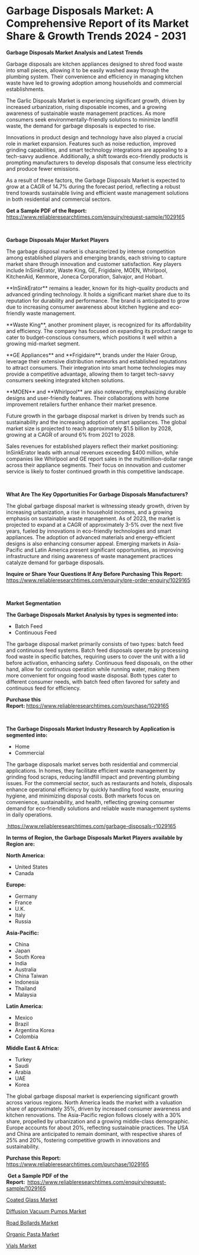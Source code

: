 <p><h1>Garbage Disposals Market: A Comprehensive Report of its Market Share & Growth Trends 2024 - 2031</h1></p><p><strong>Garbage Disposals Market Analysis and Latest Trends</strong></p>
<p><p>Garbage disposals are kitchen appliances designed to shred food waste into small pieces, allowing it to be easily washed away through the plumbing system. Their convenience and efficiency in managing kitchen waste have led to growing adoption among households and commercial establishments.</p><p>The Garlic Disposals Market is experiencing significant growth, driven by increased urbanization, rising disposable incomes, and a growing awareness of sustainable waste management practices. As more consumers seek environmentally-friendly solutions to minimize landfill waste, the demand for garbage disposals is expected to rise. </p><p>Innovations in product design and technology have also played a crucial role in market expansion. Features such as noise reduction, improved grinding capabilities, and smart technology integrations are appealing to a tech-savvy audience. Additionally, a shift towards eco-friendly products is prompting manufacturers to develop disposals that consume less electricity and produce fewer emissions.</p><p>As a result of these factors, the Garbage Disposals Market is expected to grow at a CAGR of 14.7% during the forecast period, reflecting a robust trend towards sustainable living and efficient waste management solutions in both residential and commercial sectors.</p></p>
<p><strong>Get a Sample PDF of the Report:&nbsp;</strong> <a href="https://www.reliableresearchtimes.com/enquiry/request-sample/1029165">https://www.reliableresearchtimes.com/enquiry/request-sample/1029165</a></p>
<p>&nbsp;</p>
<p><strong>Garbage Disposals Major Market Players</strong></p>
<p><p>The garbage disposal market is characterized by intense competition among established players and emerging brands, each striving to capture market share through innovation and customer satisfaction. Key players include InSinkErator, Waste King, GE, Frigidaire, MOEN, Whirlpool, KitchenAid, Kenmore, Joneca Corporation, Salvajor, and Hobart.</p><p>**InSinkErator** remains a leader, known for its high-quality products and advanced grinding technology. It holds a significant market share due to its reputation for durability and performance. The brand is anticipated to grow due to increasing consumer awareness about kitchen hygiene and eco-friendly waste management.</p><p>**Waste King**, another prominent player, is recognized for its affordability and efficiency. The company has focused on expanding its product range to cater to budget-conscious consumers, which positions it well within a growing mid-market segment.</p><p>**GE Appliances** and **Frigidaire**, brands under the Haier Group, leverage their extensive distribution networks and established reputations to attract consumers. Their integration into smart home technologies may provide a competitive advantage, allowing them to target tech-savvy consumers seeking integrated kitchen solutions.</p><p>**MOEN** and **Whirlpool** are also noteworthy, emphasizing durable designs and user-friendly features. Their collaborations with home improvement retailers further enhance their market presence.</p><p>Future growth in the garbage disposal market is driven by trends such as sustainability and the increasing adoption of smart appliances. The global market size is projected to reach approximately $1.5 billion by 2028, growing at a CAGR of around 6% from 2021 to 2028. </p><p>Sales revenues for established players reflect their market positioning: InSinkErator leads with annual revenues exceeding $400 million, while companies like Whirlpool and GE report sales in the multimillion-dollar range across their appliance segments. Their focus on innovation and customer service is likely to foster continued growth in this competitive landscape.</p></p>
<p>&nbsp;</p>
<p><strong>What Are The Key Opportunities For Garbage Disposals Manufacturers?</strong></p>
<p><p>The global garbage disposal market is witnessing steady growth, driven by increasing urbanization, a rise in household incomes, and a growing emphasis on sustainable waste management. As of 2023, the market is projected to expand at a CAGR of approximately 3-5% over the next five years, fueled by innovations in eco-friendly technologies and smart appliances. The adoption of advanced materials and energy-efficient designs is also enhancing consumer appeal. Emerging markets in Asia-Pacific and Latin America present significant opportunities, as improving infrastructure and rising awareness of waste management practices catalyze demand for garbage disposals.</p></p>
<p><strong>Inquire or Share Your Questions If Any Before Purchasing This Report:</strong> <a href="https://www.reliableresearchtimes.com/enquiry/pre-order-enquiry/1029165">https://www.reliableresearchtimes.com/enquiry/pre-order-enquiry/1029165</a></p>
<p>&nbsp;</p>
<p><strong>Market Segmentation</strong></p>
<p><strong>The Garbage Disposals Market Analysis by types is segmented into:</strong></p>
<p><ul><li>Batch Feed</li><li>Continuous Feed</li></ul></p>
<p><p>The garbage disposal market primarily consists of two types: batch feed and continuous feed systems. Batch feed disposals operate by processing food waste in specific batches, requiring users to cover the unit with a lid before activation, enhancing safety. Continuous feed disposals, on the other hand, allow for continuous operation while running water, making them more convenient for ongoing food waste disposal. Both types cater to different consumer needs, with batch feed often favored for safety and continuous feed for efficiency.</p></p>
<p><strong>Purchase this Report:&nbsp;</strong><a href="https://www.reliableresearchtimes.com/purchase/1029165">https://www.reliableresearchtimes.com/purchase/1029165</a></p>
<p>&nbsp;</p>
<p><strong>The Garbage Disposals Market Industry Research by Application is segmented into:</strong></p>
<p><ul><li>Home</li><li>Commercial</li></ul></p>
<p><p>The garbage disposals market serves both residential and commercial applications. In homes, they facilitate efficient waste management by grinding food scraps, reducing landfill impact and preventing plumbing issues. For the commercial sector, such as restaurants and hotels, disposals enhance operational efficiency by quickly handling food waste, ensuring hygiene, and minimizing disposal costs. Both markets focus on convenience, sustainability, and health, reflecting growing consumer demand for eco-friendly solutions and reliable waste management systems in daily operations.</p></p>
<p><a href="https://www.reliableresearchtimes.com/garbage-disposals-r1029165">&nbsp;https://www.reliableresearchtimes.com/garbage-disposals-r1029165</a></p>
<p><strong>In terms of Region, the Garbage Disposals Market Players available by Region are:</strong></p>
<p>
    <p> <strong> North America: </strong>
        <ul>
            <li>United States</li>
            <li>Canada</li>
        </ul>
        </p> 
    <p> <strong> Europe: </strong>
        <ul>
            <li>Germany</li>
            <li>France</li>
            <li>U.K.</li>
            <li>Italy</li>
            <li>Russia</li>
        </ul>
        </p> 
    <p> <strong> Asia-Pacific: </strong>
        <ul>
            <li>China</li>
            <li>Japan</li>
            <li>South Korea</li>
            <li>India</li>
            <li>Australia</li>
            <li>China Taiwan</li>
            <li>Indonesia</li>
            <li>Thailand</li>
            <li>Malaysia</li>
        </ul>
        </p> 
    <p> <strong> Latin America: </strong>
        <ul>
            <li>Mexico</li>
            <li>Brazil</li>
            <li>Argentina Korea</li>
            <li>Colombia</li>
        </ul>
        </p> 
    <p> <strong> Middle East & Africa: </strong>
        <ul>
            <li>Turkey</li>
            <li>Saudi</li>
            <li>Arabia</li>
            <li>UAE</li>
            <li>Korea</li>
        </ul>
    </p>
    </p>
<p><p>The global garbage disposal market is experiencing significant growth across various regions. North America leads the market with a valuation share of approximately 35%, driven by increased consumer awareness and kitchen renovations. The Asia-Pacific region follows closely with a 30% share, propelled by urbanization and a growing middle-class demographic. Europe accounts for about 20%, reflecting sustainable practices. The USA and China are anticipated to remain dominant, with respective shares of 25% and 20%, fostering competitive growth in innovations and sustainability.</p></p>
<p><strong>Purchase this Report: </strong><a href="https://www.reliableresearchtimes.com/purchase/1029165">https://www.reliableresearchtimes.com/purchase/1029165</a></p>
<p>&nbsp;<strong>Get a Sample PDF of the Report:&nbsp;&nbsp;</strong><a href="https://www.reliableresearchtimes.com/enquiry/request-sample/1029165">https://www.reliableresearchtimes.com/enquiry/request-sample/1029165</a></p>
<p><strong></strong></p>
<p><p><a href="https://issuu.com/reportprime-2/docs/coated-glass-market-size-2030.pptx_94073998b9339b">Coated Glass Market</a></p><p><a href="https://medium.com/@sydneyhaley54/this-report-on-diffusion-vacuum-pumps-market-is-a-comprehensive-analysis-of-market-shares-241e757d4702">Diffusion Vacuum Pumps Market</a></p><p><a href="https://medium.com/@kartik.reportprime/the-market-study-covers-the-road-bollards-market-across-various-segments-92a91360e386">Road Bollards Market</a></p><p><a href="https://www.linkedin.com/pulse/global-organic-pasta-industry-research-report-competitive-aqusc?trackingId=8dknkXu5TwOYTg%2B%2FvVmDVw%3D%3D">Organic Pasta Market</a></p><p><a href="https://www.linkedin.com/pulse/vials-market-global-insights-regional-analysis-2024-2031-dataveil-xtjre?trackingId=NRyUzQDJRm2Jw4EPcsgSAQ%3D%3D">Vials Market</a></p></p>